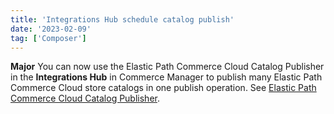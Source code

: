 ```yaml
---
title: 'Integrations Hub schedule catalog publish'
date: '2023-02-09'
tag: ['Composer']
---
```

**Major**
You can now use the Elastic Path Commerce Cloud Catalog Publisher in the **Integrations Hub** in Commerce Manager to publish many Elastic Path Commerce Cloud store catalogs in one publish operation. See [Elastic Path Commerce Cloud Catalog Publisher](/docs/composer/integration-hub/store-management/catalog-publisher).
